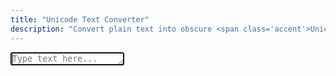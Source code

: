 ```yaml
---
title: "Unicode Text Converter"
description: "Convert plain text into obscure <span class='accent'>Unicode characters</span>."
---
```


<link rel='stylesheet' href='/scss/zalgo.css'>
<style>
	td {
		padding: 0.25rem;
		border: 0;
	}
</style>

<textarea id='input' rows='1' autofocus placeholder='Type text here...' oninput='update()'></textarea>

<table>
	<tbody id='table'></tbody>
</table>

<script src='/js/unicode-converter.js'></script>
